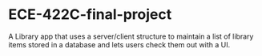 # ECE-422C-final-project
A Library app that uses a server/client structure to maintain a list of library items stored in a database and lets users check them out with a UI.
